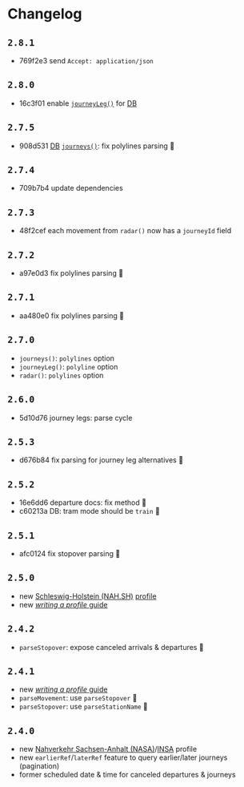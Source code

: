 # Changelog

## `2.8.1`

- 769f2e3 send `Accept: application/json`

## `2.8.0`

- 16c3f01 enable [`journeyLeg()`](journey-leg.md) for [DB](../p/db)

## `2.7.5`

- 908d531 [DB](../p/db) [`journeys()`](journeys.md): fix polylines parsing 🐛

## `2.7.4`

- 709b7b4 update dependencies

## `2.7.3`

- 48f2cef each movement from `radar()` now has a `journeyId` field

## `2.7.2`

- a97e0d3 fix polylines parsing 🐛

## `2.7.1`

- aa480e0 fix polylines parsing 🐛

## `2.7.0`

- `journeys()`: `polylines` option
- `journeyLeg()`: `polyline` option
- `radar()`: `polylines` option

## `2.6.0`

- 5d10d76 journey legs: parse cycle

## `2.5.3`

- d676b84 fix parsing for journey leg alternatives 🐛

## `2.5.2`

- 16e6dd6 departure docs: fix method 📝
- c60213a DB: tram mode should be `train` 🐛

## `2.5.1`

- afc0124 fix stopover parsing 🐛

## `2.5.0`

- new [Schleswig-Holstein (NAH.SH)](https://de.wikipedia.org/wiki/Nahverkehrsverbund_Schleswig-Holstein) [profile](../p/nahsh)
- new [*writing a profile* guide](./writing-a-profile.md)

## `2.4.2`

- `parseStopover`: expose canceled arrivals & departures 🐛

## `2.4.1`

- new [*writing a profile* guide](./writing-a-profile.md)
- `parseMovement`: use `parseStopover` 🐛
- `parseStopover`: use `parseStationName` 🐛

## `2.4.0`

- new [Nahverkehr Sachsen-Anhalt (NASA)](https://de.wikipedia.org/wiki/Nahverkehrsservice_Sachsen-Anhalt)/[INSA](https://insa.de) profile
- new `earlierRef`/`laterRef` feature to query earlier/later journeys (pagination)
- former scheduled date & time for canceled departures & journeys
